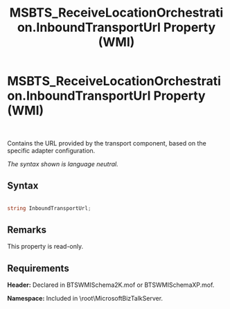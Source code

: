 ﻿---
title: MSBTS_ReceiveLocationOrchestration.InboundTransportUrl Property (WMI)
TOCTitle: MSBTS_ReceiveLocationOrchestration.InboundTransportUrl Property (WMI)
ms:assetid: 0eaabdaf-751d-482f-ae05-704418ab5e5f
ms:mtpsurl: https://msdn.microsoft.com/en-us/library/Aa547382(v=BTS.80)
ms:contentKeyID: 51526239
ms.date: 08/30/2017
mtps_version: v=BTS.80
---

# MSBTS\_ReceiveLocationOrchestration.InboundTransportUrl Property (WMI)

 

Contains the URL provided by the transport component, based on the specific adapter configuration.

*The syntax shown is language neutral.*

## Syntax

```C#
  
string InboundTransportUrl;  
```

## Remarks

This property is read-only.

## Requirements

**Header:** Declared in BTSWMISchema2K.mof or BTSWMISchemaXP.mof.

**Namespace:** Included in \\root\\MicrosoftBizTalkServer.

